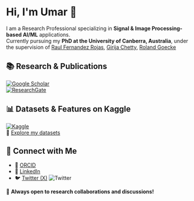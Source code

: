 # Hi, I'm Umar 👋

I am a Research Professional specializing in **Signal & Image Processing-based AI/ML** applications.  
Currently pursuing my **PhD at the University of Canberra, Australia**, under the supervision of [Raul Fernandez Rojas](https://scholar.google.com.pk/citations?user=xfYTKhAAAAAJ&hl=en), [Girija Chetty](https://scholar.google.com.pk/citations?user=AkLmP_sAAAAJ&hl=en), [Roland Goecke](https://scholar.google.com.pk/citations?user=p-BUHOcAAAAJ&hl=en)  

## 📚 Research & Publications  
[![Google Scholar](https://img.shields.io/badge/Google%20Scholar-4285F4?style=flat&logo=google-scholar&logoColor=white)](https://scholar.google.com.pk/citations?hl=en&user=k0pnkggAAAAJ&view_op=list_works&sortby=pubdate)  
[![ResearchGate](https://img.shields.io/badge/ResearchGate-00CCBB?style=flat&logo=researchgate&logoColor=white)](https://www.researchgate.net/profile/Muhammad-Umar-Khan-3?ev=hdr_xprf)  

## 📊 Datasets & Features on Kaggle  
[![Kaggle](https://img.shields.io/badge/Kaggle-20BEFF?style=flat&logo=kaggle&logoColor=white)](https://www.kaggle.com/umarkhan353)  
🔗 [Explore my datasets](https://www.kaggle.com/umarkhan353)  

## 🔗 Connect with Me  
- 📜 [ORCID](https://orcid.org/0000-0001-6992-6432)  
- 💼 [LinkedIn](https://www.linkedin.com/in/engrumarkhan)  
- 🐦 [Twitter (X)](https://x.com/umarkhan353) ![Twitter](https://img.shields.io/badge/X-000000?style=flat&logo=twitter&logoColor=white)  

🚀 **Always open to research collaborations and discussions!**  


